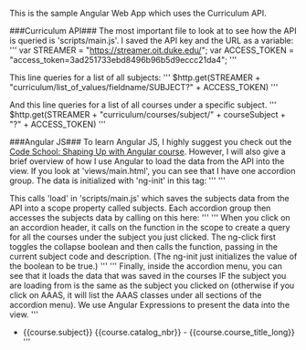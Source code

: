 This is the sample Angular Web App which uses the Curriculum API. 

###Curriculum API###
The most important file to look at to see how the API is queried is 'scripts/main.js'. I saved the API key and the URL as a variable:
'''
var STREAMER = "https://streamer.oit.duke.edu/";
var ACCESS_TOKEN = "access_token=3ad251733ebd8496b96b5d9eccc21da4";
'''

This line queries for a list of all subjects:
'''
$http.get(STREAMER + "curriculum/list_of_values/fieldname/SUBJECT?" + ACCESS_TOKEN)
'''

And this line queries for a list of all courses under a specific subject.
'''
$http.get(STREAMER + "curriculum/courses/subject/" + courseSubject + "?" + ACCESS_TOKEN)
'''

###Angular JS###
To learn Angular JS, I highly suggest you check out the [Code School: Shaping Up with Angular course](https://www.codeschool.com/courses/shaping-up-with-angular-js). However, I will also give a brief overview of how I use Angular to load the data from the API into the view.
If you look at 'views/main.html', you can see that I have one accordion group. The data is initialized with 'ng-init' in this tag:
'''
 <uib-accordion ng-init="App.load()">
 '''

This calls 'load' in 'scripts/main.js' which saves the subjects data from the API into a scope property called subjects. Each accordion group then accesses the subjects data by calling on this here:
'''
<uib-accordion-group class="list-group-item" ng-repeat="subject in subjects">
'''
When you click on an accordion header, it calls on the function in the scope to create a query for all the courses under the subject you just clicked. The ng-click first toggles the collapse boolean and then calls the function, passing in the current subject code and description. (The ng-init just initializes the value of the boolean to be true.)
'''
<uib-accordion-heading ng-click="subject.collapse = !subject.collapse; App.getCourses(subject.code,subject.desc);" ng-init="subject.collapse = true">
'''
Finally, inside the accordion menu, you can see that it loads the data that was saved in the courses IF the subject you are loading from is the same as the subject you clicked on (otherwise if you click on AAAS, it will list the AAAS classes under all sections of the accordion menu). We use Angular Expressions to present the data into the view.
'''
<ul ng-if="currentSubject == subject.code"> 
	<li ng-repeat="course in courses">{{course.subject}} {{course.catalog_nbr}} - {{course.course_title_long}}</li>
'''